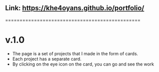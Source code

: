 ## Link: https://khe4oyans.github.io/portfolio/

===============================================

# v.1.0
- The page is a set of projects that I made in the form of cards.
- Each project has a separate card.
- By clicking on the eye icon on the card, you can go and see the work